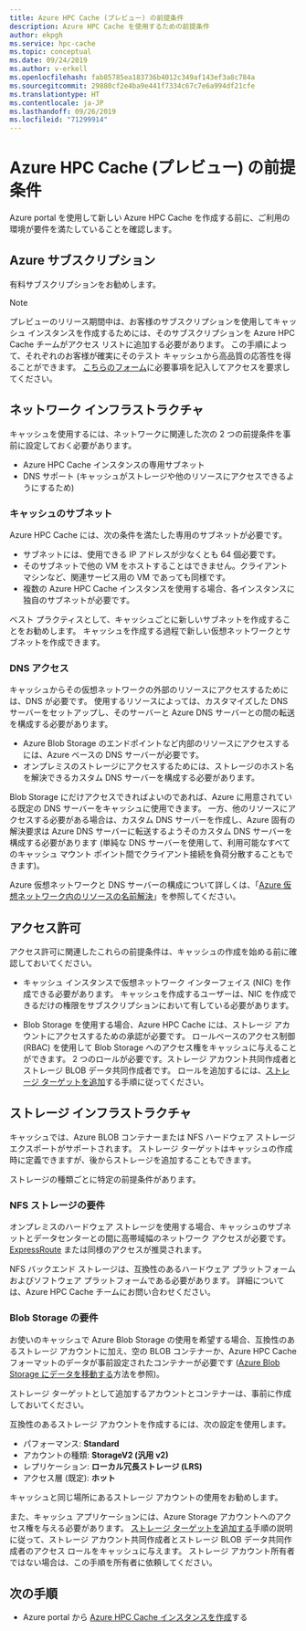 ```yaml
---
title: Azure HPC Cache (プレビュー) の前提条件
description: Azure HPC Cache を使用するための前提条件
author: ekpgh
ms.service: hpc-cache
ms.topic: conceptual
ms.date: 09/24/2019
ms.author: v-erkell
ms.openlocfilehash: fab85785ea183736b4012c349af143ef3a8c784a
ms.sourcegitcommit: 29880cf2e4ba9e441f7334c67c7e6a994df21cfe
ms.translationtype: HT
ms.contentlocale: ja-JP
ms.lasthandoff: 09/26/2019
ms.locfileid: "71299914"
---
```

# <a name="prerequisites-for-azure-hpc-cache-preview"></a>Azure HPC Cache (プレビュー) の前提条件

Azure portal を使用して新しい Azure HPC Cache を作成する前に、ご利用の環境が要件を満たしていることを確認します。

## <a name="azure-subscription"></a>Azure サブスクリプション

有料サブスクリプションをお勧めします。

> [!NOTE]
> プレビューのリリース期間中は、お客様のサブスクリプションを使用してキャッシュ インスタンスを作成するためには、そのサブスクリプションを Azure HPC Cache チームがアクセス リストに追加する必要があります。 この手順によって、それぞれのお客様が確実にそのテスト キャッシュから高品質の応答性を得ることができます。 [こちらのフォーム](https://aka.ms/onboard-hpc-cache)に必要事項を記入してアクセスを要求してください。

## <a name="network-infrastructure"></a>ネットワーク インフラストラクチャ

キャッシュを使用するには、ネットワークに関連した次の 2 つの前提条件を事前に設定しておく必要があります。

* Azure HPC Cache インスタンスの専用サブネット
* DNS サポート (キャッシュがストレージや他のリソースにアクセスできるようにするため)

### <a name="cache-subnet"></a>キャッシュのサブネット

Azure HPC Cache には、次の条件を満たした専用のサブネットが必要です。

* サブネットには、使用できる IP アドレスが少なくとも 64 個必要です。
* そのサブネットで他の VM をホストすることはできません。クライアント マシンなど、関連サービス用の VM であっても同様です。
* 複数の Azure HPC Cache インスタンスを使用する場合、各インスタンスに独自のサブネットが必要です。

ベスト プラクティスとして、キャッシュごとに新しいサブネットを作成することをお勧めします。 キャッシュを作成する過程で新しい仮想ネットワークとサブネットを作成できます。

### <a name="dns-access"></a>DNS アクセス

キャッシュからその仮想ネットワークの外部のリソースにアクセスするためには、DNS が必要です。 使用するリソースによっては、カスタマイズした DNS サーバーをセットアップし、そのサーバーと Azure DNS サーバーとの間の転送を構成する必要があります。

* Azure Blob Storage のエンドポイントなど内部のリソースにアクセスするには、Azure ベースの DNS サーバーが必要です。
* オンプレミスのストレージにアクセスするためには、ストレージのホスト名を解決できるカスタム DNS サーバーを構成する必要があります。

Blob Storage にだけアクセスできればよいのであれば、Azure に用意されている既定の DNS サーバーをキャッシュに使用できます。 一方、他のリソースにアクセスする必要がある場合は、カスタム DNS サーバーを作成し、Azure 固有の解決要求は Azure DNS サーバーに転送するようそのカスタム DNS サーバーを構成する必要があります (単純な DNS サーバーを使用して、利用可能なすべてのキャッシュ マウント ポイント間でクライアント接続を負荷分散することもできます)。

Azure 仮想ネットワークと DNS サーバーの構成について詳しくは、「[Azure 仮想ネットワーク内のリソースの名前解決](https://docs.microsoft.com/azure/virtual-network/virtual-networks-name-resolution-for-vms-and-role-instances)」を参照してください。

## <a name="permissions"></a>アクセス許可

アクセス許可に関連したこれらの前提条件は、キャッシュの作成を始める前に確認しておいてください。

* キャッシュ インスタンスで仮想ネットワーク インターフェイス (NIC) を作成できる必要があります。 キャッシュを作成するユーザーは、NIC を作成できるだけの権限をサブスクリプションにおいて有している必要があります。
<!-- There are several ways to authorize this access; read [Additional prerequisites](media/preview-prereqs.md) to learn more. -->

* Blob Storage を使用する場合、Azure HPC Cache には、ストレージ アカウントにアクセスするための承認が必要です。 ロールベースのアクセス制御 (RBAC) を使用して Blob Storage へのアクセス権をキャッシュに与えることができます。 2 つのロールが必要です。ストレージ アカウント共同作成者とストレージ BLOB データ共同作成者です。 ロールを追加するには、[ストレージ ターゲットを追加](hpc-cache-add-storage.md#add-the-access-control-roles-to-your-account)する手順に従ってください。

## <a name="storage-infrastructure"></a>ストレージ インフラストラクチャ

キャッシュでは、Azure BLOB コンテナーまたは NFS ハードウェア ストレージ エクスポートがサポートされます。 ストレージ ターゲットはキャッシュの作成時に定義できますが、後からストレージを追加することもできます。

ストレージの種類ごとに特定の前提条件があります。 

### <a name="nfs-storage-requirements"></a>NFS ストレージの要件

オンプレミスのハードウェア ストレージを使用する場合、キャッシュのサブネットとデータセンターとの間に高帯域幅のネットワーク アクセスが必要です。 [ExpressRoute](https://docs.microsoft.com/azure/expressroute/) または同様のアクセスが推奨されます。

NFS バックエンド ストレージは、互換性のあるハードウェア プラットフォームおよびソフトウェア プラットフォームである必要があります。 詳細については、Azure HPC Cache チームにお問い合わせください。

### <a name="blob-storage-requirements"></a>Blob Storage の要件

お使いのキャッシュで Azure Blob Storage の使用を希望する場合、互換性のあるストレージ アカウントに加え、空の BLOB コンテナーか、Azure HPC Cache フォーマットのデータが事前設定されたコンテナーが必要です ([Azure Blob Storage にデータを移動する](hpc-cache-ingest.md)方法を参照)。

ストレージ ターゲットとして追加するアカウントとコンテナーは、事前に作成しておいてください。

互換性のあるストレージ アカウントを作成するには、次の設定を使用します。

* パフォーマンス: **Standard**
* アカウントの種類: **StorageV2 (汎用 v2)**
* レプリケーション: **ローカル冗長ストレージ (LRS)**
* アクセス層 (既定): **ホット**

キャッシュと同じ場所にあるストレージ アカウントの使用をお勧めします。
<!-- need to clarify location - same region or same resource group or same virtual network? -->

また、キャッシュ アプリケーションには、Azure Storage アカウントへのアクセス権を与える必要があります。 [ストレージ ターゲットを追加する](hpc-cache-add-storage.md#add-the-access-control-roles-to-your-account)手順の説明に従って、ストレージ アカウント共同作成者とストレージ BLOB データ共同作成者のアクセス ロールをキャッシュに与えます。 ストレージ アカウント所有者ではない場合は、この手順を所有者に依頼してください。

## <a name="next-steps"></a>次の手順

* Azure portal から [Azure HPC Cache インスタンスを作成](hpc-cache-create.md)する
